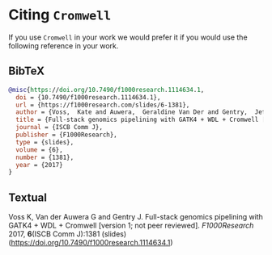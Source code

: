 # Citing `Cromwell`

If you use `Cromwell` in your work we would prefer it if you would use the following reference in your work.

## BibTeX

```bibtex
@misc{https://doi.org/10.7490/f1000research.1114634.1,
  doi = {10.7490/f1000research.1114634.1},
  url = {https://f1000research.com/slides/6-1381},
  author = {Voss,  Kate and Auwera,  Geraldine Van Der and Gentry,  Jeff},
  title = {Full-stack genomics pipelining with GATK4 + WDL + Cromwell [version 1; not peer reviewed]},
  journal = {ISCB Comm J},
  publisher = {F1000Research},
  type = {slides},
  volume = {6},
  number = {1381},
  year = {2017}
}
```

## Textual

Voss K, Van der Auwera G and Gentry J. Full-stack genomics pipelining with GATK4 + WDL + Cromwell
[version 1; not peer reviewed]. _F1000Research_ 2017, **6**(ISCB Comm J):1381 (slides)
(https://doi.org/10.7490/f1000research.1114634.1) 
